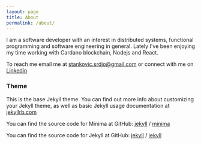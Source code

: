 ```yaml
---
layout: page
title: About
permalink: /about/
---
```


I am a software developer with an interest in distributed systems, functional programming and software engineering in general. Lately I've been enjoying my time working with Cardano blockchain, Nodejs and React.

To reach me email me at [stankovic.srdjo@gmail.com][email] or connect with me on [Linkedin]

### Theme
This is the base Jekyll theme. You can find out more info about customizing your Jekyll theme, as well as basic Jekyll usage documentation at [jekyllrb.com](https://jekyllrb.com/)

You can find the source code for Minima at GitHub:
[jekyll][jekyll-organization] /
[minima](https://github.com/jekyll/minima)

You can find the source code for Jekyll at GitHub:
[jekyll][jekyll-organization] /
[jekyll](https://github.com/jekyll/jekyll)


[jekyll-organization]: https://github.com/jekyll
[email]: mailto:stankovic.srdjo@gmail.com
[linkedin]: https://www.linkedin.com/in/stankovicsrdjan/
